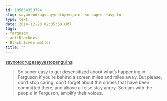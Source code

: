 ```yaml
---
id: 105654353794
slug: saynotodrugssayyestopenguins-so-super-easy-to
type: text
date: 2014-12-20 02:35:58 GMT
tags:
- ferguson
- antiBlackness
- Black lives matter
title: ''
---
```

<p><a class="tumblr_blog" href="http://saynotodrugssayyestopenguins.tumblr.com/post/95172654544/so-super-easy-to-get-desensitized-about-whats">saynotodrugssayyestopenguins</a>:</p>
<blockquote>
<p>So super easy to get desensitized about what’s happening in Ferguson if you’re behind a screen miles and miles away. But please, don’t stop caring, don’t forget about the crimes that have been committed there, and above all else stay angry. Scream with the people in Ferguson, amplify their voices.</p>
</blockquote>

